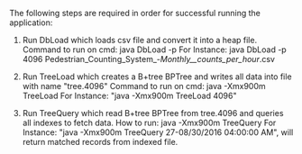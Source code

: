 The following steps are required in order for successful running the application:

1. Run DbLoad which loads csv file and convert it into a heap file.
Command to run on cmd: java DbLoad -p <page size> <file path>
For Instance: java DbLoad -p 4096 Pedestrian_Counting_System_-_Monthly__counts_per_hour_.csv

2. Run TreeLoad which creates a B+tree BPTree and writes all data into file with name "tree.4096"
Command to run on cmd: java -Xmx900m TreeLoad <page size>
For Instance: "java -Xmx900m TreeLoad 4096"

3. Run TreeQuery which read B+tree BPTree from tree.4096 and queries all indexes to fetch data.
How to run: java -Xmx900m TreeQuery <keyword> <page size>
For Instance: "java -Xmx900m TreeQuery 27-08/30/2016 04:00:00 AM", will return matched records from indexed file.